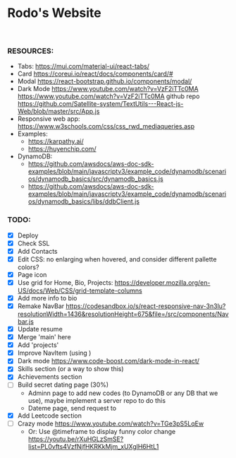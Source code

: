 # Rodo's Website


<br>

### RESOURCES: 
- Tabs: https://mui.com/material-ui/react-tabs/
- Card https://coreui.io/react/docs/components/card/#
- Modal https://react-bootstrap.github.io/components/modal/
- Dark Mode https://www.youtube.com/watch?v=VzF2iTTc0MA 
            https://www.youtube.com/watch?v=VzF2iTTc0MA
            github repo https://github.com/Satellite-system/TextUtils---React-js-Web/blob/master/src/App.js 
- Responsive web app: https://www.w3schools.com/css/css_rwd_mediaqueries.asp
- Examples:
  - https://karpathy.ai/
  - https://huyenchip.com/ 
- DynamoDB:
  - https://github.com/awsdocs/aws-doc-sdk-examples/blob/main/javascriptv3/example_code/dynamodb/scenarios/dynamodb_basics/src/dynamodb_basics.js
  - https://github.com/awsdocs/aws-doc-sdk-examples/blob/main/javascriptv3/example_code/dynamodb/scenarios/dynamodb_basics/libs/ddbClient.js


### TODO:
- [x] Deploy
- [x] Check SSL
- [x] Add Contacts
- [x] Edit CSS: no enlarging when hovered, and consider different pallette colors?
- [x] Page icon
- [x] Use grid for Home, Bio, Projects: https://developer.mozilla.org/en-US/docs/Web/CSS/grid-template-columns
- [x] Add more info to bio
- [x] Remake NavBar https://codesandbox.io/s/react-responsive-nav-3n3lu?resolutionWidth=1436&resolutionHeight=675&file=/src/components/Navbar.js
- [x] Update resume
- [x] Merge 'main' here
- [x] Add 'projects'
- [x] Improve NavItem (using <Link>)
- [x] Dark mode https://www.code-boost.com/dark-mode-in-react/ 
- [x] Skills section (or a way to show this)
- [x] Achievements section
- [ ] Build secret dating page (30%)
    - Adminn page to add new codes (to DynamoDB or any DB that we use), maybe implement a server repo to do this
    - Dateme page, send request to 
- [x] Add Leetcode section
- [ ] Crazy mode https://www.youtube.com/watch?v=TGe3pS5LqEw
  - Or: Use @timeframe to display funny color change https://youtu.be/rXuHGLzSmSE?list=PL0vfts4VzfNjfHKRKkMjm_xUXglH6HtL1


<!-- 

# Getting Started with Create React App

This project was bootstrapped with [Create React App](https://github.com/facebook/create-react-app).

## Available Scripts

In the project directory, you can run:

### `npm start`

Runs the app in the development mode.\
Open [http://localhost:3000](http://localhost:3000) to view it in your browser.

The page will reload when you make changes.\
You may also see any lint errors in the console.

### `npm test`

Launches the test runner in the interactive watch mode.\
See the section about [running tests](https://facebook.github.io/create-react-app/docs/running-tests) for more information.

### `npm run build`

Builds the app for production to the `build` folder.\
It correctly bundles React in production mode and optimizes the build for the best performance.

The build is minified and the filenames include the hashes.\
Your app is ready to be deployed!

See the section about [deployment](https://facebook.github.io/create-react-app/docs/deployment) for more information.

### `npm run eject`

**Note: this is a one-way operation. Once you `eject`, you can't go back!**

If you aren't satisfied with the build tool and configuration choices, you can `eject` at any time. This command will remove the single build dependency from your project.

Instead, it will copy all the configuration files and the transitive dependencies (webpack, Babel, ESLint, etc) right into your project so you have full control over them. All of the commands except `eject` will still work, but they will point to the copied scripts so you can tweak them. At this point you're on your own.

You don't have to ever use `eject`. The curated feature set is suitable for small and middle deployments, and you shouldn't feel obligated to use this feature. However we understand that this tool wouldn't be useful if you couldn't customize it when you are ready for it.

## Learn More

You can learn more in the [Create React App documentation](https://facebook.github.io/create-react-app/docs/getting-started).

To learn React, check out the [React documentation](https://reactjs.org/).

### Code Splitting

This section has moved here: [https://facebook.github.io/create-react-app/docs/code-splitting](https://facebook.github.io/create-react-app/docs/code-splitting)

### Analyzing the Bundle Size

This section has moved here: [https://facebook.github.io/create-react-app/docs/analyzing-the-bundle-size](https://facebook.github.io/create-react-app/docs/analyzing-the-bundle-size)

### Making a Progressive Web App

This section has moved here: [https://facebook.github.io/create-react-app/docs/making-a-progressive-web-app](https://facebook.github.io/create-react-app/docs/making-a-progressive-web-app)

### Advanced Configuration

This section has moved here: [https://facebook.github.io/create-react-app/docs/advanced-configuration](https://facebook.github.io/create-react-app/docs/advanced-configuration)

### Deployment

This section has moved here: [https://facebook.github.io/create-react-app/docs/deployment](https://facebook.github.io/create-react-app/docs/deployment)

### `npm run build` fails to minify

This section has moved here: [https://facebook.github.io/create-react-app/docs/troubleshooting#npm-run-build-fails-to-minify](https://facebook.github.io/create-react-app/docs/troubleshooting#npm-run-build-fails-to-minify) -->
